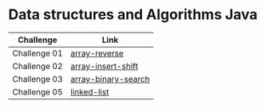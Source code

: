 # Data structures and Algorithms Java

| Challenge    | Link                                                                                                                                     |
| ------------ | ---------------------------------------------------------------------------------------------------------------------------------------- |
| Challenge 01 | [array-reverse](https://github.com/abdelqader-alomari/data-structures-and-algorithms-java/tree/main/array-reverse/README.md)             |
| Challenge 02 | [array-insert-shift](https://github.com/abdelqader-alomari/data-structures-and-algorithms-java/tree/main/array-insert-shift/README.md)   |
| Challenge 03 | [array-binary-search](https://github.com/abdelqader-alomari/data-structures-and-algorithms-java/tree/main/array-binary-search/README.md) |
| Challenge 05 | [linked-list](https://github.com/abdelqader-alomari/data-structures-and-algorithms-java/blob/linked-list/linkedList/README.md)             |
